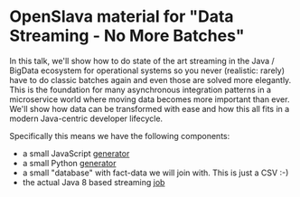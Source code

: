 # OpenSlava material for "Data Streaming - No More Batches"

In this talk, we'll show how to do state of the art streaming in the Java / BigData ecosystem for operational systems so you never (realistic: rarely) have to do classic batches again and even those are solved more elegantly. This is the foundation for many asynchronous integration patterns in a microservice world where moving data becomes more important than ever. We'll show how data can be transformed with ease and how this all fits in a modern Java-centric developer lifecycle.

Specifically this means we have the following components:

- a small JavaScript [generator](./generator-js/)
- a small Python [generator](./generator-python/)
- a small "database" with fact-data we will join with. This is just a CSV :-)
- the actual Java 8 based streaming [job](./structured-kafka-streaming)
